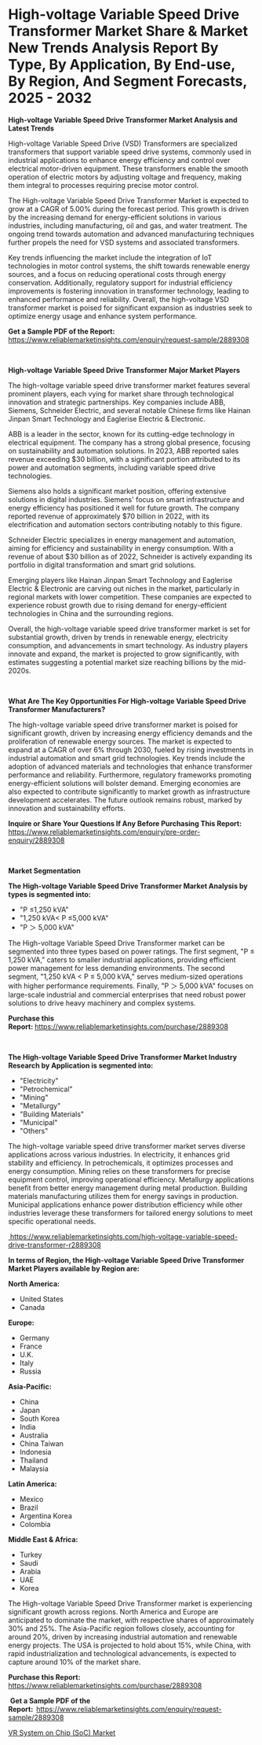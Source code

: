 <p><h1>High-voltage Variable Speed Drive Transformer Market Share & Market New Trends Analysis Report By Type, By Application, By End-use, By Region, And Segment Forecasts, 2025 - 2032</h1></p><p><strong>High-voltage Variable Speed Drive Transformer Market Analysis and Latest Trends</strong></p>
<p><p>High-voltage Variable Speed Drive (VSD) Transformers are specialized transformers that support variable speed drive systems, commonly used in industrial applications to enhance energy efficiency and control over electrical motor-driven equipment. These transformers enable the smooth operation of electric motors by adjusting voltage and frequency, making them integral to processes requiring precise motor control.</p><p>The High-voltage Variable Speed Drive Transformer Market is expected to grow at a CAGR of 5.00% during the forecast period. This growth is driven by the increasing demand for energy-efficient solutions in various industries, including manufacturing, oil and gas, and water treatment. The ongoing trend towards automation and advanced manufacturing techniques further propels the need for VSD systems and associated transformers.</p><p>Key trends influencing the market include the integration of IoT technologies in motor control systems, the shift towards renewable energy sources, and a focus on reducing operational costs through energy conservation. Additionally, regulatory support for industrial efficiency improvements is fostering innovation in transformer technology, leading to enhanced performance and reliability. Overall, the high-voltage VSD transformer market is poised for significant expansion as industries seek to optimize energy usage and enhance system performance.</p></p>
<p><strong>Get a Sample PDF of the Report:&nbsp;</strong> <a href="https://www.reliablemarketinsights.com/enquiry/request-sample/2889308?utm_campaign=3186&utm_medium=2&utm_source=Github&utm_content=ia&utm_term=14032025&utm_id=high-voltage-variable-speed-drive-transformer">https://www.reliablemarketinsights.com/enquiry/request-sample/2889308</a></p>
<p>&nbsp;</p>
<p><strong>High-voltage Variable Speed Drive Transformer Major Market Players</strong></p>
<p><p>The high-voltage variable speed drive transformer market features several prominent players, each vying for market share through technological innovation and strategic partnerships. Key companies include ABB, Siemens, Schneider Electric, and several notable Chinese firms like Hainan Jinpan Smart Technology and Eaglerise Electric & Electronic.</p><p>ABB is a leader in the sector, known for its cutting-edge technology in electrical equipment. The company has a strong global presence, focusing on sustainability and automation solutions. In 2023, ABB reported sales revenue exceeding $30 billion, with a significant portion attributed to its power and automation segments, including variable speed drive technologies.</p><p>Siemens also holds a significant market position, offering extensive solutions in digital industries. Siemens' focus on smart infrastructure and energy efficiency has positioned it well for future growth. The company reported revenue of approximately $70 billion in 2022, with its electrification and automation sectors contributing notably to this figure.</p><p>Schneider Electric specializes in energy management and automation, aiming for efficiency and sustainability in energy consumption. With a revenue of about $30 billion as of 2022, Schneider is actively expanding its portfolio in digital transformation and smart grid solutions.</p><p>Emerging players like Hainan Jinpan Smart Technology and Eaglerise Electric & Electronic are carving out niches in the market, particularly in regional markets with lower competition. These companies are expected to experience robust growth due to rising demand for energy-efficient technologies in China and the surrounding regions.</p><p>Overall, the high-voltage variable speed drive transformer market is set for substantial growth, driven by trends in renewable energy, electricity consumption, and advancements in smart technology. As industry players innovate and expand, the market is projected to grow significantly, with estimates suggesting a potential market size reaching billions by the mid-2020s.</p></p>
<p>&nbsp;</p>
<p><strong>What Are The Key Opportunities For High-voltage Variable Speed Drive Transformer Manufacturers?</strong></p>
<p><p>The high-voltage variable speed drive transformer market is poised for significant growth, driven by increasing energy efficiency demands and the proliferation of renewable energy sources. The market is expected to expand at a CAGR of over 6% through 2030, fueled by rising investments in industrial automation and smart grid technologies. Key trends include the adoption of advanced materials and technologies that enhance transformer performance and reliability. Furthermore, regulatory frameworks promoting energy-efficient solutions will bolster demand. Emerging economies are also expected to contribute significantly to market growth as infrastructure development accelerates. The future outlook remains robust, marked by innovation and sustainability efforts.</p></p>
<p><strong>Inquire or Share Your Questions If Any Before Purchasing This Report:</strong> <a href="https://www.reliablemarketinsights.com/enquiry/pre-order-enquiry/2889308?utm_campaign=3186&utm_medium=2&utm_source=Github&utm_content=ia&utm_term=14032025&utm_id=high-voltage-variable-speed-drive-transformer">https://www.reliablemarketinsights.com/enquiry/pre-order-enquiry/2889308</a></p>
<p>&nbsp;</p>
<p><strong>Market Segmentation</strong></p>
<p><strong>The High-voltage Variable Speed Drive Transformer Market Analysis by types is segmented into:</strong></p>
<p><ul><li>"P ≤1,250 kVA"</li><li>"1,250 kVA< P ≤5,000 kVA"</li><li>"P ＞ 5,000 kVA"</li></ul></p>
<p><p>The High-voltage Variable Speed Drive Transformer market can be segmented into three types based on power ratings. The first segment, "P ≤ 1,250 kVA," caters to smaller industrial applications, providing efficient power management for less demanding environments. The second segment, "1,250 kVA < P ≤ 5,000 kVA," serves medium-sized operations with higher performance requirements. Finally, "P ＞ 5,000 kVA" focuses on large-scale industrial and commercial enterprises that need robust power solutions to drive heavy machinery and complex systems.</p></p>
<p><strong>Purchase this Report:&nbsp;</strong><a href="https://www.reliablemarketinsights.com/purchase/2889308?utm_campaign=3186&utm_medium=2&utm_source=Github&utm_content=ia&utm_term=14032025&utm_id=high-voltage-variable-speed-drive-transformer">https://www.reliablemarketinsights.com/purchase/2889308</a></p>
<p>&nbsp;</p>
<p><strong>The High-voltage Variable Speed Drive Transformer Market Industry Research by Application is segmented into:</strong></p>
<p><ul><li>"Electricity"</li><li>"Petrochemical"</li><li>"Mining"</li><li>"Metallurgy"</li><li>"Building Materials"</li><li>"Municipal"</li><li>"Others"</li></ul></p>
<p><p>The high-voltage variable speed drive transformer market serves diverse applications across various industries. In electricity, it enhances grid stability and efficiency. In petrochemicals, it optimizes processes and energy consumption. Mining relies on these transformers for precise equipment control, improving operational efficiency. Metallurgy applications benefit from better energy management during metal production. Building materials manufacturing utilizes them for energy savings in production. Municipal applications enhance power distribution efficiency while other industries leverage these transformers for tailored energy solutions to meet specific operational needs.</p></p>
<p><a href="https://www.reliablemarketinsights.com/high-voltage-variable-speed-drive-transformer-r2889308?utm_campaign=3186&utm_medium=2&utm_source=Github&utm_content=ia&utm_term=14032025&utm_id=high-voltage-variable-speed-drive-transformer">&nbsp;https://www.reliablemarketinsights.com/high-voltage-variable-speed-drive-transformer-r2889308</a></p>
<p><strong>In terms of Region, the High-voltage Variable Speed Drive Transformer Market Players available by Region are:</strong></p>
<p>
    <p> <strong> North America: </strong>
        <ul>
            <li>United States</li>
            <li>Canada</li>
        </ul>
        </p> 
    <p> <strong> Europe: </strong>
        <ul>
            <li>Germany</li>
            <li>France</li>
            <li>U.K.</li>
            <li>Italy</li>
            <li>Russia</li>
        </ul>
        </p> 
    <p> <strong> Asia-Pacific: </strong>
        <ul>
            <li>China</li>
            <li>Japan</li>
            <li>South Korea</li>
            <li>India</li>
            <li>Australia</li>
            <li>China Taiwan</li>
            <li>Indonesia</li>
            <li>Thailand</li>
            <li>Malaysia</li>
        </ul>
        </p> 
    <p> <strong> Latin America: </strong>
        <ul>
            <li>Mexico</li>
            <li>Brazil</li>
            <li>Argentina Korea</li>
            <li>Colombia</li>
        </ul>
        </p> 
    <p> <strong> Middle East & Africa: </strong>
        <ul>
            <li>Turkey</li>
            <li>Saudi</li>
            <li>Arabia</li>
            <li>UAE</li>
            <li>Korea</li>
        </ul>
    </p>
    </p>
<p><p>The High-voltage Variable Speed Drive Transformer market is experiencing significant growth across regions. North America and Europe are anticipated to dominate the market, with respective shares of approximately 30% and 25%. The Asia-Pacific region follows closely, accounting for around 20%, driven by increasing industrial automation and renewable energy projects. The USA is projected to hold about 15%, while China, with rapid industrialization and technological advancements, is expected to capture around 10% of the market share.</p></p>
<p><strong>Purchase this Report: </strong><a href="https://www.reliablemarketinsights.com/purchase/2889308?utm_campaign=3186&utm_medium=2&utm_source=Github&utm_content=ia&utm_term=14032025&utm_id=high-voltage-variable-speed-drive-transformer">https://www.reliablemarketinsights.com/purchase/2889308</a></p>
<p>&nbsp;<strong>Get a Sample PDF of the Report:&nbsp;&nbsp;</strong><a href="https://www.reliablemarketinsights.com/enquiry/request-sample/2889308?utm_campaign=3186&utm_medium=2&utm_source=Github&utm_content=ia&utm_term=14032025&utm_id=high-voltage-variable-speed-drive-transformer">https://www.reliablemarketinsights.com/enquiry/request-sample/2889308</a></p>
<p><strong></strong></p>
<p><p><a href="https://github.com/lizonbochil23/Market-Research-Report-List-1/blob/main/vr-system-on-chip-soc-market.md?utm_campaign=3186&utm_medium=2&utm_source=Github&utm_content=ia&utm_term=14032025&utm_id=high-voltage-variable-speed-drive-transformer">VR System on Chip (SoC) Market</a></p></p>